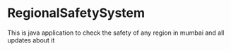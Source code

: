 # RegionalSafetySystem
This is java application to check the safety of any region in mumbai and all updates about it
